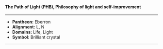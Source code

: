 #### The Path of Light (PHB), Philosophy of light and self-improvement
___

- **Pantheon:** Eberron
- **Alignment:** L, N
- **Domains:** Life, Light
- **Symbol:** Brilliant crystal
___
